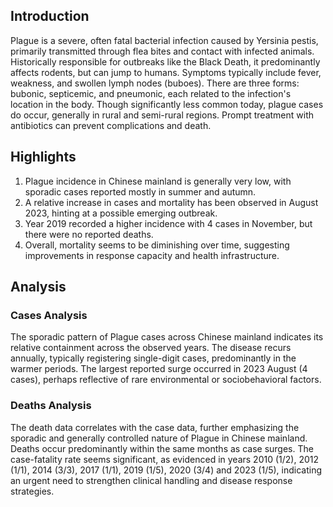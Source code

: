 ## Introduction

Plague is a severe, often fatal bacterial infection caused by Yersinia pestis, primarily transmitted through flea bites and contact with infected animals. Historically responsible for outbreaks like the Black Death, it predominantly affects rodents, but can jump to humans. Symptoms typically include fever, weakness, and swollen lymph nodes (buboes). There are three forms: bubonic, septicemic, and pneumonic, each related to the infection's location in the body. Though significantly less common today, plague cases do occur, generally in rural and semi-rural regions. Prompt treatment with antibiotics can prevent complications and death.

## Highlights

1. Plague incidence in Chinese mainland is generally very low, with sporadic cases reported mostly in summer and autumn.<br/>
2. A relative increase in cases and mortality has been observed in August 2023, hinting at a possible emerging outbreak.<br/>
3. Year 2019 recorded a higher incidence with 4 cases in November, but there were no reported deaths.<br/>
4. Overall, mortality seems to be diminishing over time, suggesting improvements in response capacity and health infrastructure.<br/>

## Analysis

### Cases Analysis

The sporadic pattern of Plague cases across Chinese mainland indicates its relative containment across the observed years. The disease recurs annually, typically registering single-digit cases, predominantly in the warmer periods. The largest reported surge occurred in 2023 August (4 cases), perhaps reflective of rare environmental or sociobehavioral factors.

### Deaths Analysis

The death data correlates with the case data, further emphasizing the sporadic and generally controlled nature of Plague in Chinese mainland. Deaths occur predominantly within the same months as case surges. The case-fatality rate seems significant, as evidenced in years 2010 (1/2), 2012 (1/1), 2014 (3/3), 2017 (1/1), 2019 (1/5), 2020 (3/4) and 2023 (1/5), indicating an urgent need to strengthen clinical handling and disease response strategies.
